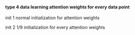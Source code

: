 #### type 4 data learning attention weights for every data point

init 1 normal initialization for attention weights

init 2 1/9 initialization for every attention weights


